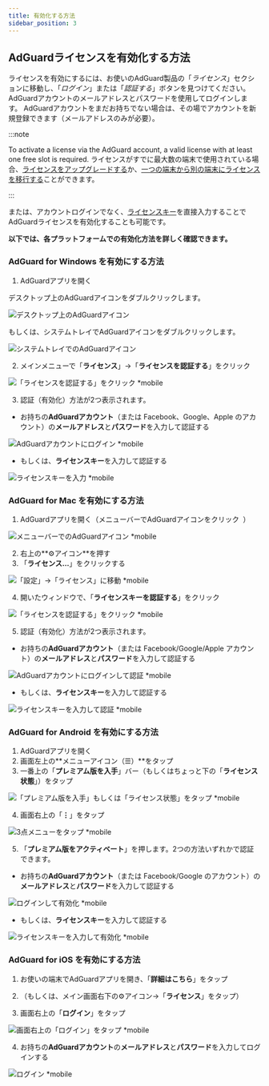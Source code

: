 ```yaml
---
title: 有効化する方法
sidebar_position: 3
---
```


## AdGuardライセンスを有効化する方法

ライセンスを有効にするには、お使いのAdGuard製品の「*ライセンス*」セクションに移動し、「*ログイン*」または「*認証する*」ボタンを見つけてください。 AdGuardアカウントのメールアドレスとパスワードを使用してログインします。 AdGuardアカウントをまだお持ちでない場合は、その場でアカウントを新規登録できます（メールアドレスのみが必要）。

:::note

To activate a license via the AdGuard account, a valid license with at least one free slot is required. ライセンスがすでに最大数の端末で使用されている場合、[ライセンスをアップグレードする](../payment-options#upgrade)か、[一つの端末から別の端末にライセンスを移行する](../transfer)ことができます。

:::

または、アカウントログインでなく、[ライセンスキー](../what-is#license-key)を直接入力することでAdGuardライセンスを有効化することも可能です。

**以下では、各プラットフォームでの有効化方法を詳しく確認できます。**

### AdGuard for Windows を有効にする方法

1. AdGuardアプリを開く

デスクトップ上のAdGuardアイコンをダブルクリックします。

![デスクトップ上のAdGuardアイコン](https://cdn.adtidy.org/public/Adguard/kb/newscreenshots/En/General/windowsEn.png)

もしくは、システムトレイでAdGuardアイコンをダブルクリックします。

![システムトレイでのAdGuardアイコン](https://cdn.adtidy.org/public/Adguard/kb/newscreenshots/En/General/windows2En.png)

2. メインメニューで「**ライセンス**」→「**ライセンスを認証する**」をクリック

![「ライセンスを認証する」をクリック *mobile](https://cdn.adtidy.org/public/Adguard/kb/newscreenshots/Ja/General/windows_about.png)

3. 認証（有効化）方法が2つ表示されます。

- お持ちの**AdGuardアカウント**（または Facebook、Google、Apple のアカウント）の**メールアドレス**と**パスワード**を入力して認証する

![AdGuardアカウントにログイン *mobile](https://cdn.adtidy.org/public/Adguard/kb/newscreenshots/Ja/General/windows_account.png)

- もしくは、**ライセンスキー**を入力して認証する

![ライセンスキーを入力 *mobile](https://cdn.adtidy.org/public/Adguard/kb/newscreenshots/Ja/General/windows_license.png)

### AdGuard for Mac を有効にする方法

1. AdGuardアプリを開く（メニューバーでAdGuardアイコンをクリック  ）

![メニューバーでのAdGuardアイコン *mobile](https://cdn.adtidy.org/public/Adguard/kb/newscreenshots/Ja/General/mac1.png)

2. 右上の**⚙アイコン**を押す
3. 「**ライセンス…**」をクリックする

![「設定」→「ライセンス」に移動 *mobile](https://cdn.adtidy.org/public/Adguard/kb/newscreenshots/Ja/General/mac2.png)

4. 開いたウィンドウで、「**ライセンスキーを認証する**」をクリック

![「ライセンスを認証する」をクリック *mobile](https://cdn.adtidy.org/public/Adguard/kb/newscreenshots/Ja/General/mac3.png)

5. 認証（有効化）方法が2つ表示されます。
- お持ちの**AdGuardアカウント**（または Facebook/Google/Apple アカウント）の**メールアドレス**と**パスワード**を入力して認証する

![AdGuardアカウントにログインして認証 *mobile](https://cdn.adtidy.org/public/Adguard/kb/newscreenshots/Ja/General/mac4.png)

- もしくは、**ライセンスキー**を入力して認証する

![ライセンスキーを入力して認証 *mobile](https://cdn.adtidy.org/public/Adguard/kb/newscreenshots/Ja/General/mac5.png)

### AdGuard for Android を有効にする方法

1. AdGuardアプリを開く
2. 画面左上の**メニューアイコン（☰）**をタップ
3. 一番上の「**プレミアム版を入手**」バー（もしくはちょっと下の「**ライセンス状態**」）をタップ

![「プレミアム版を入手」もしくは「ライセンス状態」をタップ *mobile](https://cdn.adtidy.org/public/Adguard/kb/newscreenshots/Ja/General/android-act-1.png)

4. 画面右上の「**⋮**」をタップ

![3点メニューをタップ *mobile](https://cdn.adtidy.org/public/Adguard/kb/newscreenshots/Ja/General/android-act-2.png)

5. 「**プレミアム版をアクティベート**」を押します。2つの方法いずれかで認証できます。

- お持ちの**AdGuardアカウント**（または Facebook/Google のアカウント）の**メールアドレス**と**パスワード**を入力して認証する

![ログインして有効化 *mobile](https://cdn.adtidy.org/public/Adguard/kb/newscreenshots/Ja/General/android-act-3.png)

- もしくは、**ライセンスキー**を入力して認証する

![ライセンスキーを入力して有効化 *mobile](https://cdn.adtidy.org/public/Adguard/kb/newscreenshots/Ja/General/android-act-4.png)

### AdGuard for iOS を有効にする方法

1. お使いの端末でAdGuardアプリを開き、「**詳細はこちら**」をタップ

2. （もしくは、メイン画面右下の⚙アイコン→「**ライセンス**」をタップ）

3. 画面右上の「**ログイン**」をタップ

![画面右上の「ログイン」をタップ *mobile](https://cdn.adtidy.org/public/Adguard/kb/newscreenshots/Ja/General/ios1.jpeg)

4. お持ちの**AdGuardアカウント**の**メールアドレス**と**パスワード**を入力してログインする

![ログイン *mobile](https://cdn.adtidy.org/public/Adguard/kb/newscreenshots/Ja/General/ios2.jpeg)
